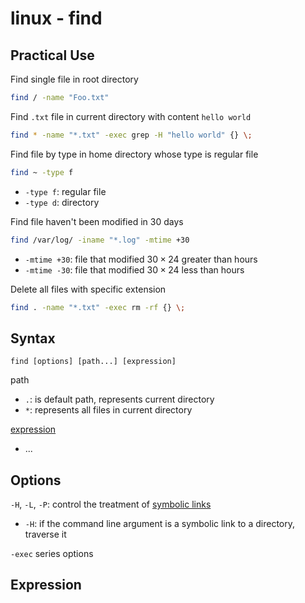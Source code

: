 # linux - find

## Practical Use

Find single file in root directory

```sh
find / -name "Foo.txt"
```

Find `.txt` file in current directory with content `hello world`

```sh
find * -name "*.txt" -exec grep -H "hello world" {} \;
```

Find file by type in home directory whose type is regular file

```sh
find ~ -type f
```

- `-type f`: regular file
- `-type d`: directory

Find file haven't been modified in 30 days

```sh
find /var/log/ -iname "*.log" -mtime +30
```

- `-mtime +30`: file that modified $30 \times 24$ greater than hours
- `-mtime -30`: file that modified $30 \times 24$ less than hours

Delete all files with specific extension

```sh
find . -name "*.txt" -exec rm -rf {} \;
```

## Syntax

`find [options] [path...] [expression]`

path

- `.`: is default path, represents current directory
- `*`: represents all files in current directory

[expression](#expression)

- ...

## Options

`-H`, `-L`, `-P`: control the treatment of [symbolic links](linux-ln.md)

- `-H`: if the command line argument is a symbolic link to a directory, traverse it

`-exec` series options

## Expression





